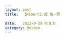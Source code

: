 ```yaml
---
layout: post
title:  【Reborn2.0】第一周

date:   2023-9-29 0:0:0
category: Reborn
---
```


<!--![](http://s3s4mtyq6.hd-bkt.clouddn.com/img/week1_2310011610.png)-->


